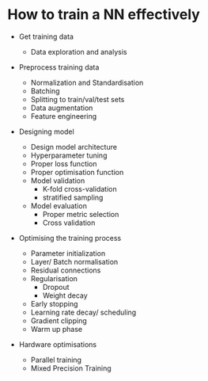 # How to train a NN effectively

- Get training data
  - Data exploration and analysis

- Preprocess training data
  - Normalization and Standardisation
  - Batching
  - Splitting to train/val/test sets
  - Data augmentation
  - Feature engineering

- Designing model
  - Design model architecture
  - Hyperparameter tuning
  - Proper loss function
  - Proper optimisation function
  - Model validation
    - K-fold cross-validation
    - stratified sampling
  - Model evaluation
    - Proper metric selection
    - Cross validation

- Optimising the training process
  - Parameter initialization
  - Layer/ Batch normalisation
  - Residual connections
  - Regularisation
    - Dropout
    - Weight decay
  - Early stopping
  - Learning rate decay/ scheduling
  - Gradient clipping
  - Warm up phase

- Hardware optimisations
  - Parallel training
  - Mixed Precision Training
